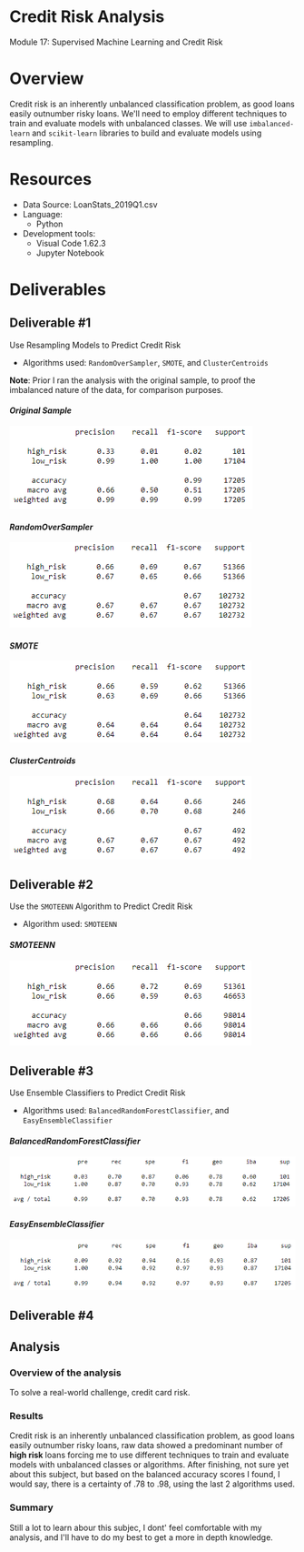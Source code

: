 # Credit Risk Analysis
Module 17: Supervised Machine Learning and Credit Risk

# Overview
Credit risk is an inherently unbalanced classification problem, as good loans easily outnumber risky loans. We'll need to employ different techniques to train and evaluate models with unbalanced classes. We will use `imbalanced-learn` and `scikit-learn` libraries to build and evaluate models using resampling.

# Resources
* Data Source: LoanStats_2019Q1.csv
* Language:
  - Python
* Development tools: 
  - Visual Code 1.62.3
  - Jupyter Notebook

# Deliverables
## Deliverable #1
Use Resampling Models to Predict Credit Risk
- Algorithms used: `RandomOverSampler`, `SMOTE`, and `ClusterCentroids`

__Note__: Prior I ran the analysis with the original sample, to proof the imbalanced nature of the data, for comparison purposes.

#### __*Original Sample*__
![Deliverable #1 - OVerall](/Resources/Overall.png)

#### __*RandomOverSampler*__
![Deliverable #1 - RandomOverSampler](/Resources/RandomOverSampler.png)

#### __*SMOTE*__
![Deliverable #1 - SMOTE](/Resources/SMOTE.png)

#### __*ClusterCentroids*__
![Deliverable #1 - ClusterCentroids](/Resources/ClusterCentroids.png)


## Deliverable #2
Use the `SMOTEENN` Algorithm to Predict Credit Risk
- Algorithm used: `SMOTEENN`

#### __*SMOTEENN*__
![Deliverable #2 - SMOTEENN](/Resources/SMOTEENN.png)


## Deliverable #3
Use Ensemble Classifiers to Predict Credit Risk
- Algorithms used: `BalancedRandomForestClassifier`, and `EasyEnsembleClassifier`


#### __*BalancedRandomForestClassifier*__
![Deliverable #3 - BalancedRandomForestClassifier](/Resources/BalancedRandomForestClassifier.png)

#### __*EasyEnsembleClassifier*__
![Deliverable #3 - EasyEnsembleClassifier](/Resources/EasyEnsembleClassifier.png)

## Deliverable #4
## Analysis

### Overview of the analysis
To solve a real-world challenge, credit card risk.

### Results
Credit risk is an inherently unbalanced classification problem, as good loans easily outnumber risky loans, raw data showed a predominant number of __high risk__ loans forcing me to use different techniques to train and evaluate models with unbalanced classes or algorithms. After finishing, not sure yet about this subject, but based on the balanced accuracy scores I found, I would say, there is a certainty of .78 to .98, using the last 2 algorithms used.

### Summary
Still a lot to learn abour this subjec, I dont' feel comfortable with my analysis, and I'll have to do my best to get a more in depth knowledge.




